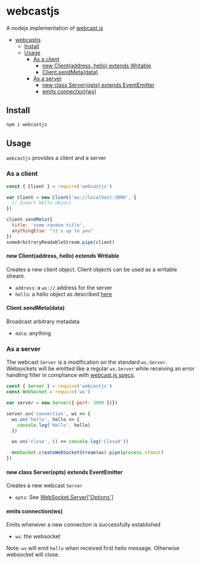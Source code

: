 # webcastjs

A nodejs implementation of [webcast.js](https://webcast.github.io/)

- [webcastjs](#webcastjs)
  - [Install](#install)
  - [Usage](#usage)
    - [As a client](#as-a-client)
      - [new Client(address, hello) extends Writable](#new-clientaddress-hello-extends-writable)
      - [Client.sendMeta(data)](#clientsendmetadata)
    - [As a server](#as-a-server)
      - [new class Server(opts) extends EventEmitter](#new-class-serveropts-extends-eventemitter)
      - [emits connection(ws)](#emits-connectionws)

## Install

```bash
npm i webcastjs
```

## Usage

`webcastjs` provides a client and a server

### As a client

```javascript
const { Client } = require('webcastjs')

var client = new Client('ws://localhost:3000', {
  // Insert hello object
})

client.sendMeta({
  title: 'some random title',
  anythingElse: "it's up to you"
})
someArbitraryReadableStream.pipe(client)
```

#### new Client(address, hello) extends Writable

Creates a new client object. Client objects can be used as a writable stream.

- `address`: a `ws://` address for the server
- `hello`: a hello object as described [here](https://github.com/webcast/webcast.js/blob/master/SPECS.md#hello)

#### Client.sendMeta(data)

Broadcast arbitrary metadata

- `data`: anything

### As a server

The webcast `Server` is a modification on the standard `ws.Server`. Websockets will be emitted like a regular `ws.Server` while receiving an error handling filter in compliance with [webcast.js specs](https://github.com/webcast/webcast.js/blob/master/SPECS.md).

```javascript
const { Server } = require('webcastjs')
const WebSocket = require('ws')

var server = new Server({ port: 3000 })})

server.on('connection', ws => {
  ws.on('hello', hello => {
    console.log('Hello', hello)
  })

  ws.on('close', () => console.log('Closed'))

  WebSocket.createWebSocketStream(ws).pipe(process.stdout)
})
```

#### new class Server(opts) extends EventEmitter

Creates a new webcast `Server`

- `opts`: See [WebSocket.Server\['Options'\]]([WebSocket](https://github.com/websockets/ws/blob/HEAD/doc/ws.md#new-websocketserveroptions-callback))

#### emits connection(ws)

Emits whenever a new connection is successfully established

- `ws`: the websocket

Note: `ws` will emit `hello` when received first hello message. Otherwise websocket will close.

